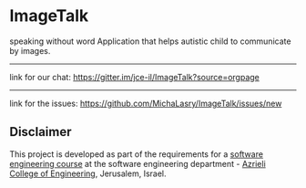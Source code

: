 # ImageTalk
speaking without word
Application that helps autistic child to communicate by images.
***
link for our chat:
https://gitter.im/jce-il/ImageTalk?source=orgpage
***
link for the issues:
https://github.com/MichaLasry/ImageTalk/issues/new
## Disclaimer


 This project is developed as part of the requirements for a [software engineering course](https://github.com/jce-il/se-class/wiki) at the software engineering department - [Azrieli College of Engineering](http://www.jce.ac.il/), Jerusalem, Israel.


 
